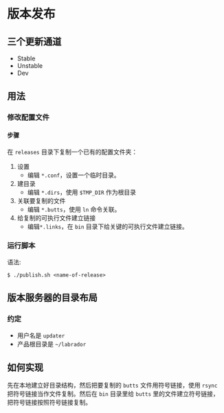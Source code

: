 # 版本发布

## 三个更新通道

- Stable
- Unstable
- Dev

## 用法

### 修改配置文件

#### 步骤

在 `releases` 目录下复制一个已有的配置文件夹：
 
1. 设置
	- 编辑 `*.conf`，设置一个临时目录。
2. 建目录
	- 编辑 `*.dirs`，使用 `$TMP_DIR` 作为根目录
3. 关联要复制的文件
	- 编辑 `*.butts`，使用 `ln` 命令关联。
4. 给复制的可执行文件建立链接
	- 编辑`*.links`，在 `bin` 目录下给关键的可执行文件建立链接。

### 运行脚本

语法:

```
$ ./publish.sh <name-of-release>
```

## 版本服务器的目录布局

### 约定

- 用户名是 `updater`
- 产品根目录是 `~/labrador`

## 如何实现

先在本地建立好目录结构，然后把要复制的 `butts` 文件用符号链接，使用 `rsync` 把符号链接当作文件复制。然后在 `bin` 目录里给 `butts` 里的文件建立符号链接，把符号链接按照符号链接复制。